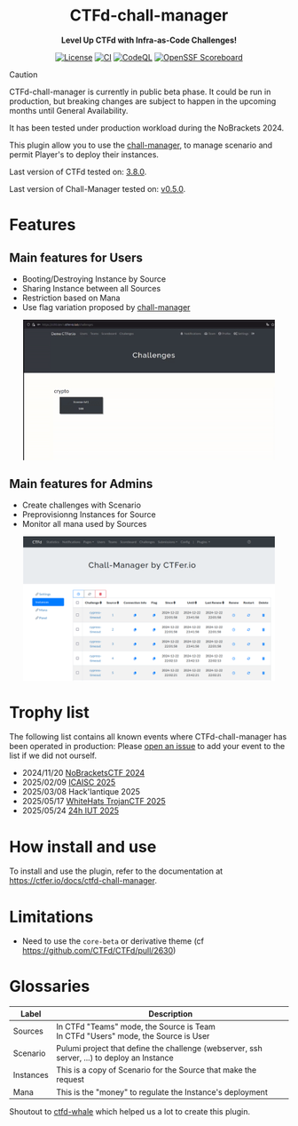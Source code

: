 <div align="center">
<h1>CTFd-chall-manager</h1>
<p><b>Level Up CTFd with Infra-as-Code Challenges!</b><p>
<a href=""><img src="https://img.shields.io/github/license/ctfer-io/ctfd-chall-manager?style=for-the-badge" alt="License"></a>
<a href="https://github.com/ctfer-io/ctfd-chall-manager/actions?query=workflow%3Aci+"><img src="https://img.shields.io/github/actions/workflow/status/ctfer-io/ctfd-chall-manager/ci.yaml?style=for-the-badge&label=CI" alt="CI"></a>
<a href="https://github.com/ctfer-io/ctfd-chall-manager/actions/workflows/codeql-analysis.yaml"><img src="https://img.shields.io/github/actions/workflow/status/ctfer-io/ctfd-chall-manager/codeql-analysis.yaml?style=for-the-badge&label=CodeQL" alt="CodeQL"></a>
<a href="https://securityscorecards.dev/viewer/?uri=github.com/ctfer-io/ctfd-chall-manager"><img src="https://img.shields.io/ossf-scorecard/github.com/ctfer-io/ctfd-chall-manager?label=openssf%20scorecard&style=for-the-badge" alt="OpenSSF Scoreboard"></a>
</div>

> [!CAUTION]
> CTFd-chall-manager is currently in public beta phase.
> It could be run in production, but breaking changes are subject to happen in the upcoming months until General Availability.
> 
> It has been tested under production workload during the NoBrackets 2024.

This plugin allow you to use the [chall-manager](https://github.com/ctfer-io/chall-manager), to manage scenario and permit Player's to deploy their instances.

Last version of CTFd tested on: [3.8.0](https://github.com/CTFd/CTFd/releases/tag/3.8.0).

Last version of Chall-Manager tested on: [v0.5.0](https://github.com/ctfer-io/chall-manager/releases/tag/v0.5.0).

# Features
## Main features for Users
- Booting/Destroying Instance by Source
- Sharing Instance between all Sources
- Restriction based on Mana
- Use flag variation proposed by [chall-manager](https://github.com/ctfer-io/chall-manager)

<img style="width: 90%; display: block; margin: auto; box-sizing: border-box;" src="res/boot_instance.gif"/>

## Main features for Admins
- Create challenges with Scenario
- Preprovisionng Instances for Source
- Monitor all mana used by Sources

<img style="width: 90%; display: block; margin: auto; box-sizing: border-box;" src="res/flags.png"/>

# Trophy list

The following list contains all known events where CTFd-chall-manager has been operated in production:
Please [open an issue](https://github.com/ctfer-io/ctfd-chall-manager/issues/new) to add your event to the list if we did not ourself.

- 2024/11/20 [NoBracketsCTF 2024](https://github.com/nobrackets-ctf/NoBrackets-2024)
- 2025/02/09 [ICAISC 2025](https://www.linkedin.com/feed/update/urn:li:ugcPost:7295762712364544001/?actorCompanyId=103798607)
- 2025/03/08 Hack'lantique 2025
- 2025/05/17 [WhiteHats TrojanCTF 2025](https://github.com/ESHA-Trojan/TrojanCTF-2025-public)
- 2025/05/24 [24h IUT 2025](https://www.linkedin.com/feed/update/urn:li:activity:7332827877123506177/)

# How install and use
To install and use the plugin, refer to the documentation at https://ctfer.io/docs/ctfd-chall-manager.

# Limitations
- Need to use the `core-beta` or derivative theme (cf https://github.com/CTFd/CTFd/pull/2630)

# Glossaries

| Label    | Description                                                                                 |
|----------|---------------------------------------------------------------------------------------------|
| Sources  | In CTFd "Teams" mode, the Source is Team <br>In CTFd "Users" mode, the Source is User       |
| Scenario | Pulumi project that define the challenge (webserver, ssh server, ...) to deploy an Instance |
| Instances| This is a copy of Scenario for the Source that make the request                             |
| Mana     | This is the "money" to regulate the Instance's deployment                                   |


Shoutout to [ctfd-whale](https://github.com/frankli0324/CTFd-Whale) which helped us a lot to create this plugin.